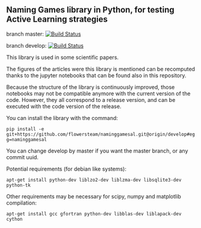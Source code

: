 ## Naming Games library in Python, for testing Active Learning strategies

branch master:
[![Build Status](https://travis-ci.org/flowersteam/naminggamesal.svg?branch=master)](https://travis-ci.org/flowersteam/naminggamesal)

branch develop:
[![Build Status](https://travis-ci.org/flowersteam/naminggamesal.svg?branch=develop)](https://travis-ci.org/flowersteam/naminggamesal)


This library is used in some scientific papers. 

The figures of the articles were this library is mentioned can be recomputed thanks to the jupyter notebooks that can be found also in this repository.

Because the structure of the library is continuously improved, those notebooks may not be compatible anymore with the current version of the code. However, they all correspond to a release version, and can be executed with the code version of the release.


You can install the library with the command:

`pip install -e git+https://github.com/flowersteam/naminggamesal.git@origin/develop#egg=naminggamesal`

You can change develop by master if you want the master branch, or any commit uuid.

Potential requirements (for debian like systems):
```
apt-get install python-dev liblzo2-dev liblzma-dev libsqlite3-dev python-tk
```

Other requirements may be necessary for scipy, numpy and matplotlib compilation:
```
apt-get install gcc gfortran python-dev libblas-dev liblapack-dev cython
```


